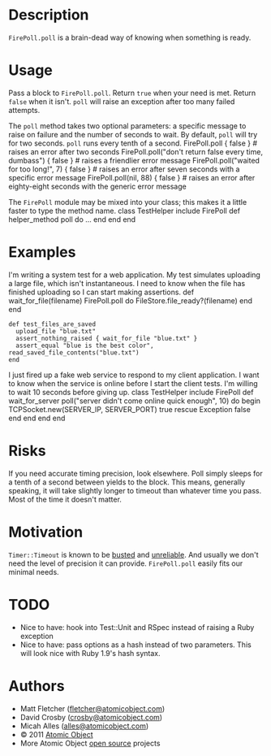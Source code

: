 Description
===========
`FirePoll.poll` is a brain-dead way of knowing when something is ready.

Usage
=====
Pass a block to `FirePoll.poll`. Return `true` when your need is met. Return `false` when it isn't. `poll` will raise an exception after too many failed attempts.

The `poll` method takes two optional parameters: a specific message to raise on failure and the number of seconds to wait. By default, `poll` will try for two seconds. `poll` runs every tenth of a second.
    FirePoll.poll { false } # raises an error after two seconds
    FirePoll.poll("don't return false every time, dumbass") { false } # raises a friendlier error message
    FirePoll.poll("waited for too long!", 7) { false } # raises an error after seven seconds with a specific error message
    FirePoll.poll(nil, 88) { false } # raises an error after eighty-eight seconds with the generic error message

The `FirePoll` module may be mixed into your class; this makes it a little faster to type the method name.
    class TestHelper
      include FirePoll
      def helper_method
        poll do
          ...
        end
      end
    end

Examples
========
I'm writing a system test for a web application. My test simulates uploading a large file, which isn't instantaneous. I need to know when the file has finished uploading so I can start making assertions.
    def wait_for_file(filename)
      FirePoll.poll do
        FileStore.file_ready?(filename)
      end
    end
    
    def test_files_are_saved
      upload_file "blue.txt"
      assert_nothing_raised { wait_for_file "blue.txt" }
      assert_equal "blue is the best color", read_saved_file_contents("blue.txt")
    end

I just fired up a fake web service to respond to my client application. I want to know when the service is online before I start the client tests. I'm willing to wait 10 seconds before giving up.
    class TestHelper
      include FirePoll
      def wait_for_server
        poll("server didn't come online quick enough", 10) do
          begin
            TCPSocket.new(SERVER_IP, SERVER_PORT)
            true
          rescue Exception
            false
          end
        end
      end
    end

Risks
=====
If you need accurate timing precision, look elsewhere. Poll simply sleeps for a tenth of a second between yields to the block. This means, generally speaking, it will take slightly longer to timeout than whatever time you pass. Most of the time it doesn't matter.

Motivation
==========
`Timer::Timeout` is known to be [busted](http://ph7spot.com/musings/system-timer) and [unreliable](http://blog.headius.com/2008/02/rubys-threadraise-threadkill-timeoutrb.html). And usually we don't need the level of precision it can provide. `FirePoll.poll` easily fits our minimal needs.

TODO
====
* Nice to have: hook into Test::Unit and RSpec instead of raising a Ruby exception
* Nice to have: pass options as a hash instead of two parameters. This will look nice with Ruby 1.9's hash syntax.

Authors
=======

* Matt Fletcher (fletcher@atomicobject.com)
* David Crosby (crosby@atomicobject.com)
* Micah Alles (alles@atomicobject.com)
* © 2011 [Atomic Object](http://www.atomicobject.com/)
* More Atomic Object [open source](http://www.atomicobject.com/pages/Software+Commons) projects
